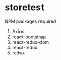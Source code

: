 # storetest

NPM packages required

1) Axios
2) react-bootstrap
3) react-redux-dom
4) react-redux
5) redux
